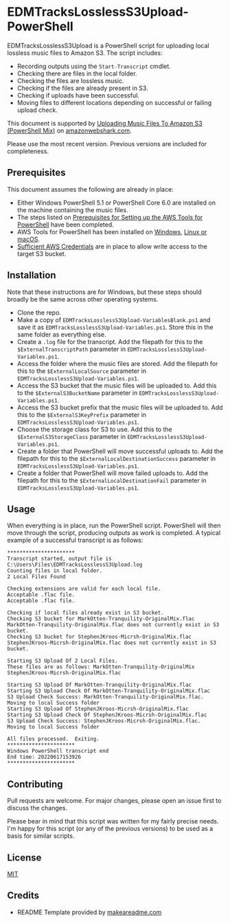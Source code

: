 # EDMTracksLosslessS3Upload-PowerShell

EDMTracksLosslessS3Upload is a PowerShell script for uploading local lossless music files to Amazon S3.  The script includes:

- Recording outputs using the `Start-Transcript` cmdlet.
- Checking there are files in the local folder.
- Checking the files are lossless music.  
- Checking if the files are already present in S3.
- Checking if uploads have been successful.
- Moving files to different locations depending on successful or failing upload check.


This document is supported by [Uploading Music Files To Amazon S3 (PowerShell Mix)](https://www.amazonwebshark.com/uploading-music-files-to-amazon-s3-powershell-mix) on [amazonwebshark.com](https://www.amazonwebshark.com).

Please use the most recent version.  Previous versions are included for completeness.


## Prerequisites 
This document assumes the following are already in place:

- Either Windows PowerShell 5.1 or PowerShell Core 6.0 are installed on the machine containing the music files.
- The steps listed on [Prerequisites for Setting up the AWS Tools for PowerShell](https://docs.aws.amazon.com/powershell/latest/userguide/pstools-getting-set-up-prereq.html) have been completed.
- AWS Tools for PowerShell has been installed on [Windows](https://docs.aws.amazon.com/powershell/latest/userguide/pstools-getting-set-up-windows.html), [Linux or macOS](https://docs.aws.amazon.com/powershell/latest/userguide/pstools-getting-set-up-linux-mac.html).
- [Sufficient AWS Credentials](https://docs.aws.amazon.com/powershell/latest/userguide/specifying-your-aws-credentials.html) are in place to allow write access to the target S3 bucket.


## Installation

Note that these instructions are for Windows, but these steps should broadly be the same across other operating systems.

- Clone the repo.
- Make a copy of `EDMTracksLosslessS3Upload-VariablesBlank.ps1` and save it as `EDMTracksLosslessS3Upload-Variables.ps1`.  Store this in the same folder as everything else.
- Create a `.log` file for the transcript.  Add the filepath for this to the `$ExternalTranscriptPath` parameter in `EDMTracksLosslessS3Upload-Variables.ps1`.
- Access the folder where the music files are stored.  Add the filepath for this to the `$ExternalLocalSource` parameter in `EDMTracksLosslessS3Upload-Variables.ps1`.
- Access the S3 bucket that the music files will be uploaded to.  Add this to the `$ExternalS3BucketName` parameter in `EDMTracksLosslessS3Upload-Variables.ps1`.
- Access the S3 bucket prefix that the music files will be uploaded to.  Add this to the `$ExternalS3KeyPrefix` parameter in `EDMTracksLosslessS3Upload-Variables.ps1`.
- Choose the storage class for S3 to use.  Add this to the `$ExternalS3StorageClass` parameter in `EDMTracksLosslessS3Upload-Variables.ps1`.
- Create a folder that PowerShell will move successful uploads to.  Add the filepath for this to the `$ExternalLocalDestinationSuccess` parameter in `EDMTracksLosslessS3Upload-Variables.ps1`.
- Create a folder that PowerShell will move failed uploads to.  Add the filepath for this to the `$ExternalLocalDestinationFail` parameter in `EDMTracksLosslessS3Upload-Variables.ps1`.


## Usage

When everything is in place, run the PowerShell script.  PowerShell will then move through the script, producing outputs as work is completed.  A typical example of a successful transcript is as follows:

```
**********************
Transcript started, output file is C:\Users\Files\EDMTracksLosslessS3Upload.log
Counting files in local folder.
2 Local Files Found

Checking extensions are valid for each local file.
Acceptable .flac file.
Acceptable .flac file.

Checking if local files already exist in S3 bucket.
Checking S3 bucket for MarkOtten-Tranquility-OriginalMix.flac
MarkOtten-Tranquility-OriginalMix.flac does not currently exist in S3 bucket.
Checking S3 bucket for StephenJKroos-Micrsh-OriginalMix.flac
StephenJKroos-Micrsh-OriginalMix.flac does not currently exist in S3 bucket.

Starting S3 Upload Of 2 Local Files.
These files are as follows: MarkOtten-Tranquility-OriginalMix StephenJKroos-Micrsh-OriginalMix.flac

Starting S3 Upload Of MarkOtten-Tranquility-OriginalMix.flac
Starting S3 Upload Check Of MarkOtten-Tranquility-OriginalMix.flac
S3 Upload Check Success: MarkOtten-Tranquility-OriginalMix.flac.  Moving to local Success folder
Starting S3 Upload Of StephenJKroos-Micrsh-OriginalMix.flac
Starting S3 Upload Check Of StephenJKroos-Micrsh-OriginalMix.flac
S3 Upload Check Success: StephenJKroos-Micrsh-OriginalMix.flac.  Moving to local Success folder

All files processed.  Exiting.
**********************
Windows PowerShell transcript end
End time: 20220617153926
**********************
```


## Contributing
Pull requests are welcome. For major changes, please open an issue first to discuss the changes.

Please bear in mind that this script was written for my fairly precise needs.  I'm happy for this script (or any of the previous versions) to be used as a basis for similar scripts.


## License
[MIT](https://choosealicense.com/licenses/mit/)

## Credits

- README Template provided by [makeareadme.com](https://www.makeareadme.com/)